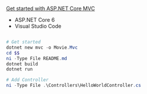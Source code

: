 
[Get started with ASP.NET Core MVC](https://learn.microsoft.com/en-us/aspnet/core/tutorials/first-mvc-app/start-mvc?view=aspnetcore-6.0&tabs=visual-studio-code)

- ASP.NET Core 6 
- Visual Studio Code 

```powershell

# Get started
dotnet new mvc -o Movie.Mvc
cd $$
ni -Type File README.md
dotnet build
dotnet run

# Add Controller
ni -Type File .\Controllers\HelloWorldController.cs

```